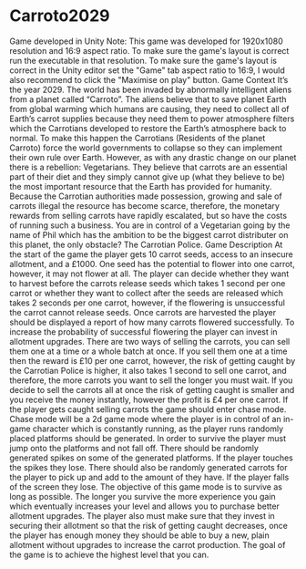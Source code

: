 # Carroto2029
 
Game developed in Unity
Note: This game was developed for 1920x1080 resolution and 16:9 aspect ratio. To make sure the game's layout is correct run the executable in that resolution. To make sure the game's layout is correct in the Unity editor set the "Game" tab aspect ratio to 16:9, I would also recommend to click the "Maximise on play" button.
Game Context
It’s the year 2029. The world has been invaded by abnormally intelligent aliens from a planet called “Carroto”. The aliens believe that to save planet Earth from global warming which humans are causing, they need to collect all of Earth’s carrot supplies because they need them to power atmosphere filters which the Carrotians developed to restore the Earth’s atmosphere back to normal. To make this happen the Carrotians (Residents of the planet Carroto) force the world governments to collapse so they can implement their own rule over Earth. However, as with any drastic change on our planet there is a rebellion: Vegetarians. They believe that carrots are an essential part of their diet and they simply cannot give up (what they believe to be) the most important resource that the Earth has provided for humanity. Because the Carrotian authorities made possession, growing and sale of carrots illegal the resource has become scarce, therefore, the monetary rewards from selling carrots have rapidly escalated, but so have the costs of running such a business. You are in control of a Vegetarian going by the name of Phil which has the ambition to be the biggest carrot distributer on this planet, the only obstacle? The Carrotian Police.
Game Description
At the start of the game the player gets 10 carrot seeds, access to an insecure allotment, and a £1000. One seed has the potential to flower into one carrot, however, it may not flower at all. The player can decide whether they want to harvest before the carrots release seeds which takes 1 second per one carrot or whether they want to collect after the seeds are released which takes 2 seconds per one carrot, however, if the flowering is unsuccessful the carrot cannot release seeds. Once carrots are harvested the player should be displayed a report of how many carrots flowered successfully. To increase the probability of successful flowering the player can invest in allotment upgrades. There are two ways of selling the carrots, you can sell them one at a time or a whole batch at once. If you sell them one at a time then the reward is £10 per one carrot, however, the risk of getting caught by the Carrotian Police is higher, it also takes 1 second to sell one carrot, and therefore, the more carrots you want to sell the longer you must wait. If you decide to sell the carrots all at once the risk of getting caught is smaller and you receive the money instantly, however the profit is £4 per one carrot. If the player gets caught selling carrots the game should enter chase mode. Chase mode will be a 2d game mode where the player is in control of an in-game character which is constantly running, as the player runs randomly placed platforms should be generated. In order to survive the player must jump onto the platforms and not fall off. There should be randomly generated spikes on some of the generated platforms. If the player touches the spikes they lose. There should also be randomly generated carrots for the player to pick up and add to the amount of they have. If the player falls of the screen they lose. The objective of this game mode is to survive as long as possible. The longer you survive the more experience you gain which eventually increases your level and allows you to purchase better allotment upgrades. The player also must make sure that they invest in securing their allotment so that the risk of getting caught decreases, once the player has enough money they should be able to buy a new, plain allotment without upgrades to increase the carrot production. The goal of the game is to achieve the highest level that you can.

